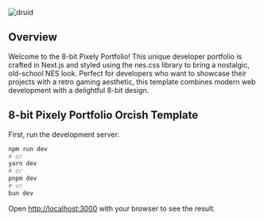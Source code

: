 
![druid](https://github.com/user-attachments/assets/ab437e89-bb1e-4cd9-980a-c14327d90701)

## Overview
Welcome to the 8-bit Pixely Portfolio! This unique developer portfolio is crafted in Next.js and styled using the nes.css library to bring a nostalgic, old-school NES look. Perfect for developers who want to showcase their projects with a retro gaming aesthetic, this template combines modern web development with a delightful 8-bit design.

## 8-bit Pixely Portfolio Orcish Template

First, run the development server:

```bash
npm run dev
# or
yarn dev
# or
pnpm dev
# or
bun dev
```

Open [http://localhost:3000](http://localhost:3000) with your browser to see the result.
